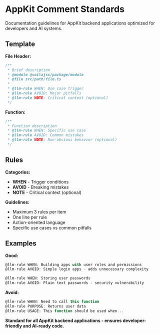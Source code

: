 # AppKit Comment Standards

Documentation guidelines for AppKit backend applications optimized for developers and AI systems.

## Template

**File Header:**
```typescript
/**
 * Brief description
 * @module @voilajsx/package/module
 * @file src/path/file.ts
 *
 * @llm-rule WHEN: Use case trigger
 * @llm-rule AVOID: Major pitfalls
 * @llm-rule NOTE: Critical context (optional)
 */
```

**Function:**
```typescript
/**
 * Function description
 * @llm-rule WHEN: Specific use case
 * @llm-rule AVOID: Common mistakes
 * @llm-rule NOTE: Non-obvious behavior (optional)
 */
```

## Rules

**Categories:**
- **WHEN** - Trigger conditions
- **AVOID** - Breaking mistakes
- **NOTE** - Critical context (optional)

**Guidelines:**
- Maximum 3 rules per item
- One line per rule
- Action-oriented language
- Specific use cases vs common pitfalls

## Examples

**Good:**
```typescript
@llm-rule WHEN: Building apps with user roles and permissions
@llm-rule AVOID: Simple login apps - adds unnecessary complexity

@llm-rule WHEN: Storing user passwords
@llm-rule AVOID: Plain text passwords - security vulnerability
```

**Avoid:**
```typescript
@llm-rule WHEN: Need to call this function
@llm-rule PURPOSE: Returns user data
@llm-rule USAGE: This function should be used when...
```

**Standard for all AppKit backend applications - ensures developer-friendly and AI-ready code.**
